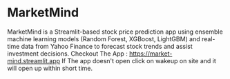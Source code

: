 # MarketMind
MarketMind is a Streamlit-based stock price prediction app using ensemble machine learning models (Random Forest, XGBoost, LightGBM) and real-time data from Yahoo Finance to forecast stock trends and assist investment decisions.
Checkout The App : https://market-mind.streamlit.app
If The app doesn't open click on wakeup on site and it will open up within short time.
